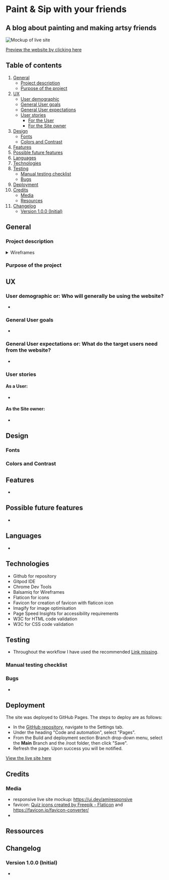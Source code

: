 # Paint & Sip with your friends
## A blog about painting and making artsy friends

![Mockup of live site]()

[Preview the website by clicking here]()

## Table of contents

1. [General]()
    - [Project description]()  
    - [Purpose of the project]()
2. [UX]()
    - [User demographic]()
    - [General User goals]()
    - [General User expectations]()
    - [User stories]()
        - [For the User]()
        - [For the Site owner]()
3. [Design]()
    - [Fonts]()
    - [Colors and Contrast]()
4. [Features]()
5. [Possible future features]()
6. [Languages]()
7. [Technologies]()
8. [Testing]()
    - [Manual testing checklist]()
    - [Bugs]()
9. [Deployment]()
10. [Credits]()
    - [Media]()
    - [Resources]()
11. [Changelog]()
    - [Version 1.0.0 (Initial)]()


## General

### Project description


<details>
<summary>Wireframes</summary>

<details>
<summary>Wireframes for mobile devices</summary>

![Wireframe for mobile devices]()

</details>
<details>
<summary>Wireframes for tablet devices</summary>

![Wireframe for tablet devices]()

</details>
<details>
<summary>Wireframes for desktops</summary>

![Wireframe for desktop]()

</details>
</details>

### Purpose of the project


## UX 

### User demographic or: Who will generally be using the website? 

+ 

### General User goals 

+ 

### General User expectations or: What do the target users need from the website?  

+ 

### User stories 

#### As a User: 

+ 

#### As the Site owner:

+ 

## Design 

### Fonts


### Colors and Contrast 


## Features 

+ 

## Possible future features 

+ 

## Languages 

+ 

## Technologies 

+ Github for repository 
+ Gitpod IDE
+ Chrome Dev Tools 
+ Balsamiq for Wireframes 
+ Flaticon for icons 
+ Favicon for creation of favicon with flaticon icon 
+ Imagify for image optimisation 
+ Page Speed Insights for accessibility requirements 
+ W3C for HTML code validation 
+ W3C for CSS code validation 

## Testing 

+ Throughout the workflow I have used the recommended [Link missing]().

### Manual testing checklist



### Bugs

+ 

## Deployment 

The site was deployed to GitHub Pages. The steps to deploy are as follows:

- In the [GitHub repository](https://github.com/nathiedeheyl/paint-and-sip-friends), navigate to the Settings tab.
- Under the heading "Code and automation", select "Pages".
- From the Build and deployment section Branch drop-down menu, select the **Main** Branch and the /root folder, then click "Save".
- Refresh the page. Upon success you will be notified. 

[View the live site here](https://nathiedeheyl.github.io/paint-and-sip-friends)

## Credits

### Media

+ responsive live site mockup: https://ui.dev/amiresponsive 
+ favicon: <a href="https://www.flaticon.com/free-icons/quiz" title="quiz icons">Quiz icons created by Freepik - Flaticon</a> and https://favicon.io/favicon-converter/ 
+ 

## Ressources 



## Changelog 

### Version 1.0.0 (Initial)

+ 